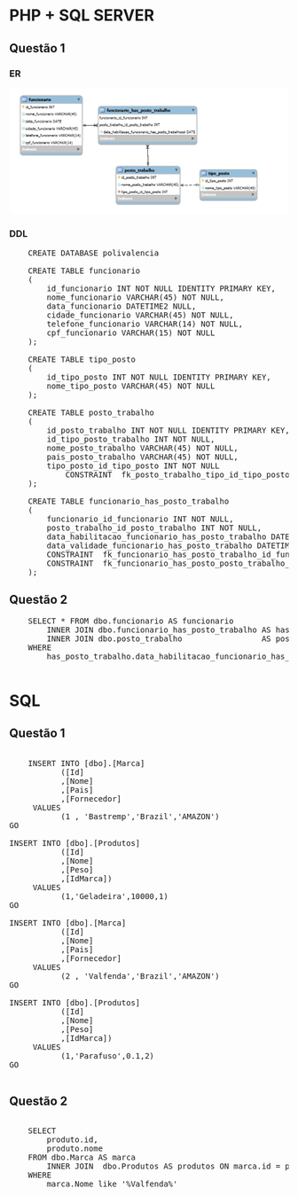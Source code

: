 
# PHP + SQL SERVER
## Questão 1

### ER

<img src="https://github.com/ieleny/api_polivalencia/blob/master/base_dados/ER/er_api.PNG">

### DDL
<pre>
    CREATE DATABASE polivalencia

    CREATE TABLE funcionario
    (
        id_funcionario INT NOT NULL IDENTITY PRIMARY KEY,
        nome_funcionario VARCHAR(45) NOT NULL,
        data_funcionario DATETIME2 NULL,
        cidade_funcionario VARCHAR(45) NOT NULL,
        telefone_funcionario VARCHAR(14) NOT NULL,
        cpf_funcionario VARCHAR(15) NOT NULL
    );

    CREATE TABLE tipo_posto
    (
        id_tipo_posto INT NOT NULL IDENTITY PRIMARY KEY,
        nome_tipo_posto VARCHAR(45) NOT NULL
    );

    CREATE TABLE posto_trabalho
    (
        id_posto_trabalho INT NOT NULL IDENTITY PRIMARY KEY,
        id_tipo_posto_trabalho INT NOT NULL,
        nome_posto_trabalho VARCHAR(45) NOT NULL,
        pais_posto_trabalho VARCHAR(45) NOT NULL,
        tipo_posto_id_tipo_posto INT NOT NULL
            CONSTRAINT  fk_posto_trabalho_tipo_id_tipo_posto     FOREIGN KEY  (tipo_posto_id_tipo_posto)   REFERENCES  tipo_posto(id_tipo_posto)
    );

    CREATE TABLE funcionario_has_posto_trabalho
    (
        funcionario_id_funcionario INT NOT NULL,
        posto_trabalho_id_posto_trabalho INT NOT NULL,
        data_habilitacao_funcionario_has_posto_trabalho DATETIME2,
        data_validade_funcionario_has_posto_trabalho DATETIME2,
        CONSTRAINT  fk_funcionario_has_posto_trabalho_id_funcionario			  FOREIGN KEY  (funcionario_id_funcionario)         REFERENCES  funcionario(id_funcionario),
        CONSTRAINT  fk_funcionario_has_posto_posto_trabalho_id_posto_trabalho     FOREIGN KEY  (posto_trabalho_id_posto_trabalho)   REFERENCES  posto_trabalho(id_posto_trabalho)
    );
</pre>

## Questão 2
<pre>
    SELECT * FROM dbo.funcionario AS funcionario
        INNER JOIN dbo.funcionario_has_posto_trabalho AS has_posto_trabalho ON funcionario.id_funcionario   =  has_posto_trabalho.funcionario_id_funcionario
        INNER JOIN dbo.posto_trabalho                 AS posto_trabalho     ON has_posto_trabalho.posto_trabalho_id_posto_trabalho  =  posto_trabalho.id_posto_trabalho
    WHERE       
        has_posto_trabalho.data_habilitacao_funcionario_has_posto_trabalho >= DATEADD(month, +1, GETDATE()) AND posto_trabalho.nome_posto_trabalho LIKE '%SÃO PAULO%';

</pre>

# SQL
## Questão 1
<pre>

    INSERT INTO [dbo].[Marca]
           ([Id]
           ,[Nome]
           ,[Pais]
           ,[Fornecedor]
     VALUES
           (1 , 'Bastremp','Brazil','AMAZON')
GO

INSERT INTO [dbo].[Produtos]
           ([Id]
           ,[Nome]
           ,[Peso]
           ,[IdMarca])
     VALUES
           (1,'Geladeira',10000,1)
GO

INSERT INTO [dbo].[Marca]
           ([Id]
           ,[Nome]
           ,[Pais]
           ,[Fornecedor]
     VALUES
           (2 , 'Valfenda','Brazil','AMAZON')
GO

INSERT INTO [dbo].[Produtos]
           ([Id]
           ,[Nome]
           ,[Peso]
           ,[IdMarca])
     VALUES
           (1,'Parafuso',0.1,2)
GO

</pre>

## Questão 2
<pre>

    SELECT 
        produto.id,
        produto.nome
    FROM dbo.Marca AS marca
        INNER JOIN  dbo.Produtos AS produtos ON marca.id = produtos.IdMarca
    WHERE 
        marca.Nome like '%Valfenda%'


</pre>